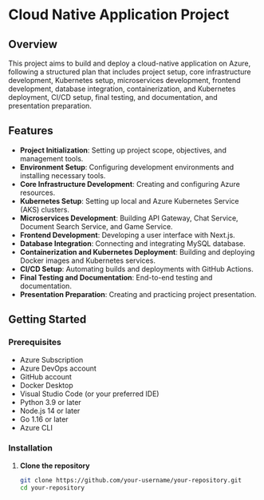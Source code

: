 # Cloud Native Application Project

## Overview

This project aims to build and deploy a cloud-native application on Azure, following a structured plan that includes project setup, core infrastructure development, Kubernetes setup, microservices development, frontend development, database integration, containerization, and Kubernetes deployment, CI/CD setup, final testing, and documentation, and presentation preparation.

## Features

- **Project Initialization**: Setting up project scope, objectives, and management tools.
- **Environment Setup**: Configuring development environments and installing necessary tools.
- **Core Infrastructure Development**: Creating and configuring Azure resources.
- **Kubernetes Setup**: Setting up local and Azure Kubernetes Service (AKS) clusters.
- **Microservices Development**: Building API Gateway, Chat Service, Document Search Service, and Game Service.
- **Frontend Development**: Developing a user interface with Next.js.
- **Database Integration**: Connecting and integrating MySQL database.
- **Containerization and Kubernetes Deployment**: Building and deploying Docker images and Kubernetes services.
- **CI/CD Setup**: Automating builds and deployments with GitHub Actions.
- **Final Testing and Documentation**: End-to-end testing and documentation.
- **Presentation Preparation**: Creating and practicing project presentation.

## Getting Started

### Prerequisites

- Azure Subscription
- Azure DevOps account
- GitHub account
- Docker Desktop
- Visual Studio Code (or your preferred IDE)
- Python 3.9 or later
- Node.js 14 or later
- Go 1.16 or later
- Azure CLI

### Installation

1. **Clone the repository**
   ```bash
   git clone https://github.com/your-username/your-repository.git
   cd your-repository
